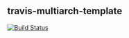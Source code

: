 ## travis-multiarch-template
[![Build Status](https://travis-ci.com/Aculeasis/travis-multiarch-template.svg?branch=master)](https://travis-ci.com/Aculeasis/travis-multiarch-template)
